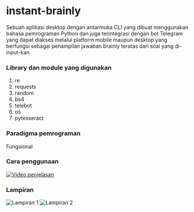 # instant-brainly
Sebuah aplikasi desktop dengan antarmuka CLI yang dibuat menggunakan bahasa pemrograman Python dan juga terintegrasi dengan bot Telegram yang dapat diakses melalui platform mobile maupun desktop yang berfungsi sebagai penampilan jawaban brainly teratas dari soal yang di-input-kan.

### Library dan module yang digunakan
1. re
2. requests
3. random
4. bs4
5. telebot
6. os
7. pytesseract

### Paradigma pemrograman
Fungsional

### Cara penggunaan
[![Video penjelasan](https://drive.google.com/uc?export=download&id=1N7gRDkGrUi9XtIqhC21VfbWFSXGyqrV8)](https://youtu.be/hlt4ENXG-Zo)

### Lampiran
![Lampiran 1](https://drive.google.com/uc?export=download&id=12_pCQvm8GUo8ThNRAishPLusV5L9sME1)
![Lampiran 2](https://drive.google.com/uc?export=download&id=1XHORHzb1w9dYbFhnvWwBSNl1W_XnDNOa)
